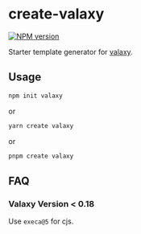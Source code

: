 # create-valaxy

[![NPM version](https://img.shields.io/npm/v/create-valaxy?color=0078E7)](https://www.npmjs.com/package/create-valaxy)

Starter template generator for [valaxy](https://github.com/YunYouJun/valaxy).

## Usage

```bash
npm init valaxy
```

or

```bash
yarn create valaxy
```

or

```bash
pnpm create valaxy
```

## FAQ

### Valaxy Version < 0.18

Use `execa@5` for cjs.
